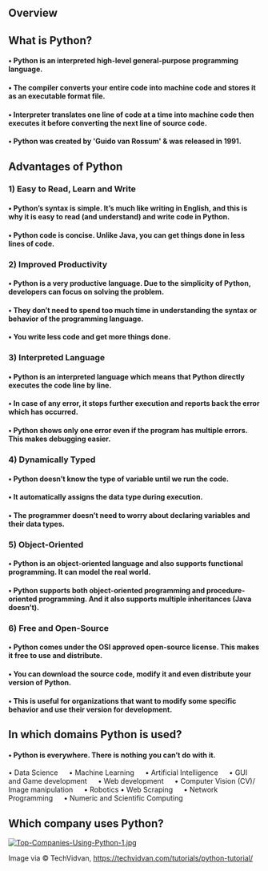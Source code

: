 ## Overview

## What is Python?

#### • Python is an interpreted high-level general-purpose programming language.
#### • The compiler converts your entire code into machine code and stores it as an executable format file.
#### • Interpreter translates one line of code at a time into machine code then executes it before converting the next line of source code.
#### • Python was created by 'Guido van Rossum' & was released in 1991.

## Advantages of Python 

### 1) Easy to Read, Learn and Write
####     • Python’s syntax is simple. It’s much like writing in English, and this is why it is easy to read (and understand) and write code in Python.
####    • Python code is concise. Unlike Java, you can get things done in less lines of code.

### 2) Improved Productivity
####     • Python is a very productive language.  Due to the simplicity of Python, developers can focus on solving the problem.
####     • They don’t need to spend too much time in understanding the syntax or behavior of the programming language.
####     • You write less code and get more things done.

### 3) Interpreted Language
####     • Python is an interpreted language which means that Python directly executes the code line by line.
####     • In case of any error, it stops further execution and reports back the error which has occurred.
####     • Python shows only one error even if the program has multiple errors. This makes debugging easier.

### 4) Dynamically Typed
####     • Python doesn’t know the type of variable until we run the code.
####     • It automatically assigns the data type during execution.
####     • The programmer doesn’t need to worry about declaring variables and their data types.

### 5)  Object-Oriented
####     • Python is an object-oriented language and also supports functional programming. It can model the real world.
####     • Python supports both object-oriented programming and procedure-oriented programming. And it also supports multiple inheritances (Java doesn’t).

### 6) Free and Open-Source
####     • Python comes under the OSI approved open-source license. This makes it free to use and distribute.
####     • You can download the source code, modify it and even distribute your version of Python.
####     • This is useful for organizations that want to modify some specific behavior and use their version for development.

## In which domains Python is used?
####     • Python is everywhere. There is nothing you can’t do with it.

• Data Science &emsp; • Machine Learning &emsp; • Artificial Intelligence &emsp; • GUI and Game development &emsp;
• Web development &emsp; • Computer Vision (CV)/ Image manipulation &emsp; • Robotics
• Web Scraping &emsp; • Network Programming &emsp; • Numeric and Scientific Computing

## Which company uses Python?

[![Top-Companies-Using-Python-1.jpg](https://i2.wp.com/techvidvan.com/tutorials/wp-content/uploads/sites/2/2019/12/Top-Companies-Using-Python-1.jpg?ssl=1)](#)

Image via © TechVidvan, https://techvidvan.com/tutorials/python-tutorial/
